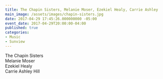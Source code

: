 ```yaml
---
title: The Chapin Sisters, Melanie Moser, Ezekiel Healy, Carrie Ashley Hill
main_image: /assets/images/chapin-sisters.jpg
date: 2017-04-29 17:45:26.000000000 -05:00
event_date: 2017-04-29T20:00:00-04:00
published: true
categories:
- Music
- Sunview
---
```

<p>The Chapin Sisters<br />
Melanie Moser<br />
Ezekiel Healy<br />
Carrie Ashley Hill</p>
